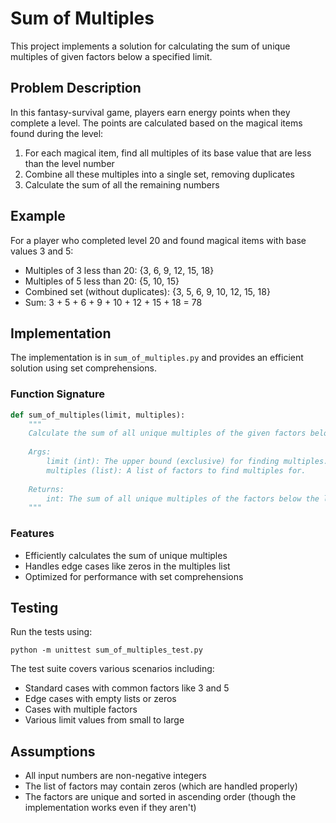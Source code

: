 # Sum of Multiples

This project implements a solution for calculating the sum of unique multiples of given factors below a specified limit.

## Problem Description

In this fantasy-survival game, players earn energy points when they complete a level. The points are calculated based on the magical items found during the level:

1. For each magical item, find all multiples of its base value that are less than the level number
2. Combine all these multiples into a single set, removing duplicates
3. Calculate the sum of all the remaining numbers

## Example

For a player who completed level 20 and found magical items with base values 3 and 5:

- Multiples of 3 less than 20: {3, 6, 9, 12, 15, 18}
- Multiples of 5 less than 20: {5, 10, 15}
- Combined set (without duplicates): {3, 5, 6, 9, 10, 12, 15, 18}
- Sum: 3 + 5 + 6 + 9 + 10 + 12 + 15 + 18 = 78

## Implementation

The implementation is in `sum_of_multiples.py` and provides an efficient solution using set comprehensions.

### Function Signature

```python
def sum_of_multiples(limit, multiples):
    """
    Calculate the sum of all unique multiples of the given factors below a limit.
    
    Args:
        limit (int): The upper bound (exclusive) for finding multiples.
        multiples (list): A list of factors to find multiples for.
        
    Returns:
        int: The sum of all unique multiples of the factors below the limit.
    """
```

### Features

- Efficiently calculates the sum of unique multiples
- Handles edge cases like zeros in the multiples list
- Optimized for performance with set comprehensions

## Testing

Run the tests using:

```
python -m unittest sum_of_multiples_test.py
```

The test suite covers various scenarios including:
- Standard cases with common factors like 3 and 5
- Edge cases with empty lists or zeros
- Cases with multiple factors
- Various limit values from small to large

## Assumptions

- All input numbers are non-negative integers
- The list of factors may contain zeros (which are handled properly)
- The factors are unique and sorted in ascending order (though the implementation works even if they aren't)

